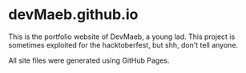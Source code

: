 # devMaeb.github.io
This is the portfolio website of DevMaeb, a young lad.
This project is sometimes exploited for the hacktoberfest, but shh, don't tell anyone.

All site files were generated using GitHub Pages.
